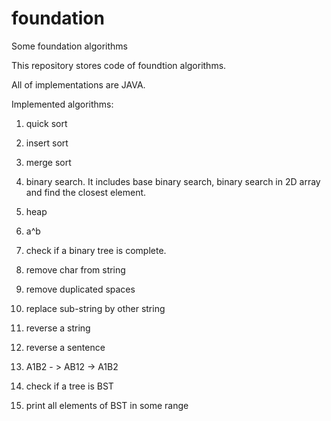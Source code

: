# foundation
Some foundation algorithms

This repository stores code of foundtion algorithms.

All of implementations are JAVA.

Implemented algorithms:
1. quick sort

2. insert sort

3. merge sort

4. binary search. It includes base binary search, binary search in 2D array and find the closest element.

5. heap

6. a^b

7. check if a binary tree is complete.

8. remove char from string

9. remove duplicated spaces

10. replace sub-string by other string

11. reverse a string

12. reverse a sentence

13. A1B2 - > AB12 -> A1B2

14. check if a tree is BST

15. print all elements of BST in some range
